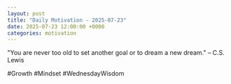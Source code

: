 ```yaml
---
layout: post
title: "Daily Motivation - 2025-07-23"
date: 2025-07-23 12:00:00 +0000
categories: motivation
---
```


"You are never too old to set another goal or to dream a new dream." – C.S. Lewis

#Growth #Mindset #WednesdayWisdom
